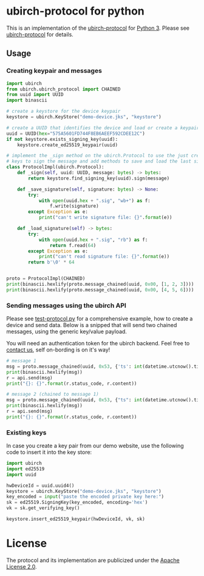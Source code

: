 # ubirch-protocol for python

This is an implementation of the [ubirch-protocol](https://github.com/ubirch/ubirch-protocol)
for [Python 3](https://www.python.org/). Please see [ubirch-protocol](https://github.com/ubirch/ubirch-protocol)
for details.

## Usage

### Creating keypair and messages

```python
import ubirch
from ubirch.ubirch_protocol import CHAINED
from uuid import UUID
import binascii

# create a keystore for the device keypair
keystore = ubirch.KeyStore("demo-device.jks", "keystore")

# create a UUID that identifies the device and load or create a keypair
uuid = UUID(hex="575A5601FD744F8EB6AEEF592CDEE12C")
if not keystore.exists_signing_key(uuid):
    keystore.create_ed25519_keypair(uuid)

# implement the _sign method on the ubirch.Protocol to use the just created
# keys to sign the message and add methods to save and load the last signature
class ProtocolImpl(ubirch.Protocol):
    def _sign(self, uuid: UUID, message: bytes) -> bytes:
        return keystore.find_signing_key(uuid).sign(message)

    def _save_signature(self, signature: bytes) -> None:
        try:
            with open(uuid.hex + ".sig", "wb+") as f:
                f.write(signature)
        except Exception as e:
            print("can't write signature file: {}".format(e))

    def _load_signature(self) -> bytes:
        try:
            with open(uuid.hex + ".sig", "rb") as f:
                return f.read(64)
        except Exception as e:
            print("can't read signature file: {}".format(e))
        return b'\0' * 64


proto = ProtocolImpl(CHAINED)
print(binascii.hexlify(proto.message_chained(uuid, 0x00, [1, 2, 3])))
print(binascii.hexlify(proto.message_chained(uuid, 0x00, [4, 5, 6])))
```
 
### Sending messages using the ubirch API

Please see [test-protocol.py](test-protocol.py) for a comprehensive example, how to create a device and
send data. Below is a snipped that will send two chained messages, using the generic key/value payload.

You will need an authentication token for the ubirch backend. Feel free to [contact us](https://ubirch.com), 
self on-bording is on it's way!

```python
# message 1
msg = proto.message_chained(uuid, 0x53, {'ts': int(datetime.utcnow().timestamp()), 'v': 99})
print(binascii.hexlify(msg))
r = api.send(msg)
print("{}: {}".format(r.status_code, r.content))

# message 2 (chained to message 1)
msg = proto.message_chained(uuid, 0x53, {"ts": int(datetime.utcnow().timestamp()), "v": 100})
print(binascii.hexlify(msg))
r = api.send(msg)
print("{}: {}".format(r.status_code, r.content))
```

### Existing keys

In case you create a key pair from our demo website, use the following code to insert it into the key store:

```python
import ubirch
import ed25519
import uuid

hwDeviceId = uuid.uuid4()
keystore = ubirch.KeyStore("demo-device.jks", "keystore")
key_encoded = input("paste the encoded private key here:")
sk = ed25519.SigningKey(key_encoded, encoding='hex')
vk = sk.get_verifying_key() 

keystore.insert_ed25519_keypair(hwDeviceId, vk, sk)
```

# License 

The protocol and its implementation are publicized under the [Apache License 2.0](LICENSE).